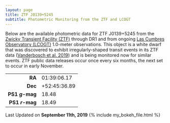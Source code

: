 ```yaml
---
layout: page
title: ZTF J0139+5245 
subtitle: Photometric Monitoring from the ZTF and LCOGT
---
```


Below are the available photometric data for ZTF J0139+5245 from the [Zwicky Transient Facility (ZTF)](https://www.ztf.caltech.edu/) through DR1 and from ongoing [Las Cumbres Observatory (LCOGT)](https://lco.global/) 1.0-meter observations.  This object is a white dwarf that was discovered to exhibit irregularly-shaped transit events in its ZTF data ([Vanderbosch et al. 2019](https://ui.adsabs.harvard.edu/abs/2019arXiv190809839V/abstract)) and is being monitored now for similar events. ZTF public data releases occur once every six months, the next set to occur in early November.

|                   |               |
|------------------:|:--------------|
| **RA**            |  01:39:06.17  |
| **Dec**           | +52:45:36.89  |
| **PS1 *g*-mag**   |  18.48        |
| **PS1 *r*-mag**   |  18.49        |


Last Updated on **September 11th, 2019**
{% include my_bokeh_file.html %}
